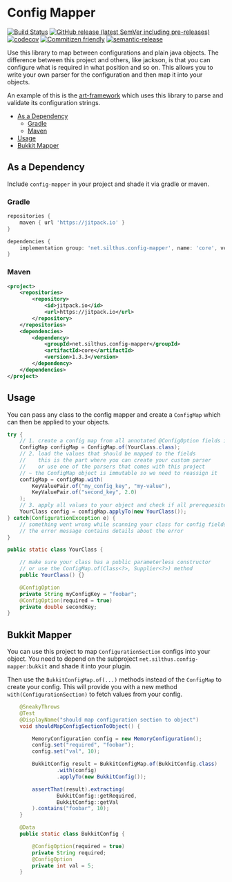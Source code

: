 # Config Mapper

[![Build Status](https://github.com/Silthus/config-mapper/workflows/Build/badge.svg)](../../actions?query=workflow%3ABuild)
[![GitHub release (latest SemVer including pre-releases)](https://img.shields.io/github/v/release/Silthus/config-mapper?include_prereleases&label=release)](../../releases)
[![codecov](https://codecov.io/gh/Silthus/config-mapper/branch/master/graph/badge.svg)](https://codecov.io/gh/Silthus/config-mapper)
[![Commitizen friendly](https://img.shields.io/badge/commitizen-friendly-brightgreen.svg)](http://commitizen.github.io/cz-cli/)
[![semantic-release](https://img.shields.io/badge/%20%20%F0%9F%93%A6%F0%9F%9A%80-semantic--release-e10079.svg)](https://github.com/semantic-release/semantic-release)

Use this library to map between configurations and plain java objects. The difference between this project and others, like jackson, is that you can configure what is required in what position and so on.
This allows you to write your own parser for the configuration and then map it into your objects.

An example of this is the [art-framework](https://art-framework.io) which uses this library to parse and validate its configuration strings.

* [As a Dependency](#as-a-dependency)
  * [Gradle](#gradle)
  * [Maven](#maven)
* [Usage](#usage)
* [Bukkit Mapper](#bukkit-mapper)

## As a Dependency

Include `config-mapper` in your project and shade it via gradle or maven.

### Gradle

```groovy
repositories {
    maven { url 'https://jitpack.io' }
}

dependencies {
    implementation group: 'net.silthus.config-mapper', name: 'core', version: '1.3.3'
}
```

### Maven

```xml
<project>
    <repositories>
        <repository>
            <id>jitpack.io</id>
            <url>https://jitpack.io</url>
        </repository>
    </repositories>
    <dependencies>
        <dependency>
            <groupId>net.silthus.config-mapper</groupId>
            <artifactId>core</artifactId>
            <version>1.3.3</version>
        </dependency>
    </dependencies>
</project>
```

## Usage

You can pass any class to the config mapper and create a `ConfigMap` which can then be applied to your objects.

```java
try {
    // 1. create a config map from all annotated @ConfigOption fields in your class
    ConfigMap configMap = ConfigMap.of(YourClass.class);
    // 2. load the values that should be mapped to the fields
    //    this is the part where you can create your custom parser
    //    or use one of the parsers that comes with this project
    // ~ the ConfigMap object is immutable so we need to reassign it
    configMap = configMap.with(
        KeyValuePair.of("my_config_key", "my-value"),
        KeyValuePair.of("second_key", 2.0)
    );
    // 3. apply all values to your object and check if all prerequesites are met (like required settings)
    YourClass config = configMap.applyTo(new YourClass());
} catch(ConfigurationException e) {
    // something went wrong while scanning your class for config fields
    // the error message contains details about the error
}

public static class YourClass {

    // make sure your class has a public parameterless constructor
    // or use the ConfigMap.of(Class<?>, Supplier<?>) method
    public YourClass() {}

    @ConfigOption
    private String myConfigKey = "foobar";
    @ConfigOption(required = true)
    private double secondKey;
}
```

## Bukkit Mapper

You can use this project to map `ConfigurationSection` configs into your object. You need to depend on the subproject `net.silthus.config-mapper:bukkit` and shade it into your plugin.

Then use the `BukkitConfigMap.of(...)` methods instead of the `ConfigMap` to create your config. This will provide you with a new method `with(ConfigurationSection)` to fetch values from your config.

```java
    @SneakyThrows
    @Test
    @DisplayName("should map configuration section to object")
    void shouldMapConfigSectionToObject() {

        MemoryConfiguration config = new MemoryConfiguration();
        config.set("required", "foobar");
        config.set("val", 10);

        BukkitConfig result = BukkitConfigMap.of(BukkitConfig.class)
                .with(config)
                .applyTo(new BukkitConfig());

        assertThat(result).extracting(
                BukkitConfig::getRequired,
                BukkitConfig::getVal
        ).contains("foobar", 10);
    }

    @Data
    public static class BukkitConfig {

        @ConfigOption(required = true)
        private String required;
        @ConfigOption
        private int val = 5;
    }
```
